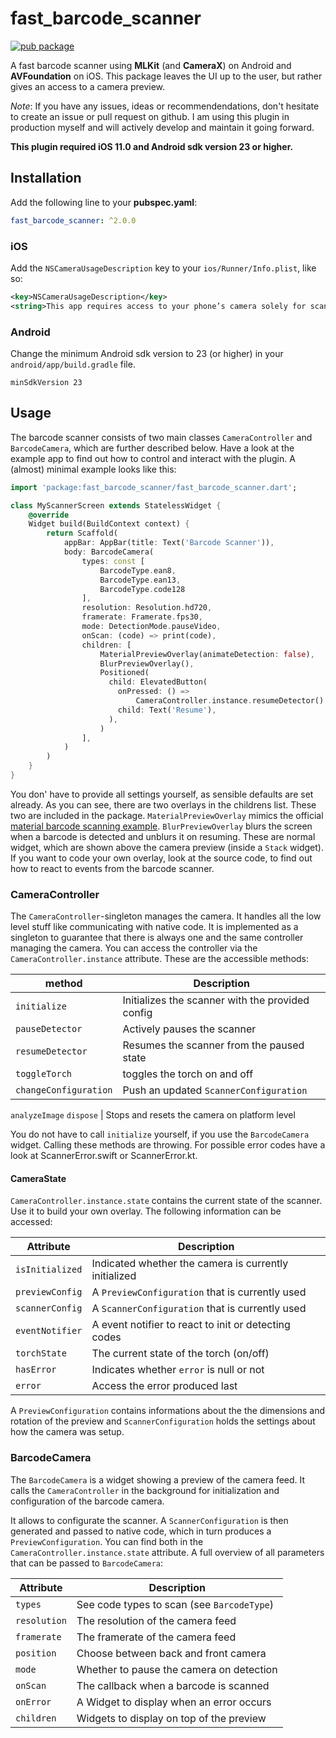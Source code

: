 # fast_barcode_scanner

[![pub package](https://img.shields.io/pub/v/fast_barcode_scanner)](https://pub.dev/packages/fast_barcode_scanner)

A fast barcode scanner using **MLKit** (and **CameraX**) on Android and **AVFoundation** on iOS. This package leaves the UI up to the user, but rather gives an access to a camera preview.

*Note*: If you have any issues, ideas or recommendendations, don't hesitate to create an issue or pull request on github. I am using this plugin in production myself and will actively develop and maintain it going forward.

**This plugin required iOS 11.0 and Android sdk version 23 or higher.**

## Installation
Add the following line to your **pubspec.yaml**:
```yaml
fast_barcode_scanner: ^2.0.0
```
### iOS
Add the `NSCameraUsageDescription` key to your `ios/Runner/Info.plist`, like so:
```xml
<key>NSCameraUsageDescription</key>
<string>This app requires access to your phone’s camera solely for scanning barcodes</string>
```

### Android
Change the minimum Android sdk version to 23 (or higher) in your `android/app/build.gradle` file.
```
minSdkVersion 23
```

## Usage
The barcode scanner consists of two main classes `CameraController` and `BarcodeCamera`, which are further described below. Have a look at the example app to find out how to control and interact with the plugin.
A (almost) minimal example looks like this:
```dart
import 'package:fast_barcode_scanner/fast_barcode_scanner.dart';

class MyScannerScreen extends StatelessWidget {
    @override
    Widget build(BuildContext context) {
        return Scaffold(
            appBar: AppBar(title: Text('Barcode Scanner')),
            body: BarcodeCamera(
                types: const [
                    BarcodeType.ean8,
                    BarcodeType.ean13,
                    BarcodeType.code128
                ],
                resolution: Resolution.hd720,
                framerate: Framerate.fps30,
                mode: DetectionMode.pauseVideo,
                onScan: (code) => print(code),
                children: [
                    MaterialPreviewOverlay(animateDetection: false),
                    BlurPreviewOverlay(),
                    Positioned(
                      child: ElevatedButton(
                        onPressed: () =>
                            CameraController.instance.resumeDetector(),
                        child: Text('Resume'),
                      ),
                    )
                ],
            )
        )
    }
}
```
You don' have to provide all settings yourself, as sensible defaults are set already.
As you can see, there are two overlays in the childrens list. These two are included in the package. `MaterialPreviewOverlay` mimics the official [material barcode scanning example](https://material.io/design/machine-learning/barcode-scanning.html#usage). `BlurPreviewOverlay` blurs the screen when a barcode is detected and unblurs it on resuming. These are normal widget, which are shown above the camera preview (inside a `Stack` widget). If you want to code your own overlay, look at the source code, to find out how to react to events from the barcode scanner.

### CameraController
The `CameraController`-singleton manages the camera. It handles all the low level stuff like communicating with native code. It is implemented as a singleton to guarantee that there is always one and the same controller managing the camera. You can access the controller via the `CameraController.instance` attribute. These are the accessible methods:

method          |Description                                      
----------------------|-------------------------------------------------
`initialize`          | Initializes the scanner with the provided config
`pauseDetector`       | Actively pauses the scanner
`resumeDetector`      | Resumes the scanner from the paused state
`toggleTorch`         | toggles the torch on and off
`changeConfiguration` | Push an updated `ScannerConfiguration`
`analyzeImage`
`dispose`             | Stops and resets the camera on platform level

You do not have to call `initialize` yourself, if you use the `BarcodeCamera` widget.
Calling these methods are throwing. For possible error codes have a look at ScannerError.swift or ScannerError.kt.

#### CameraState
`CameraController.instance.state` contains the current state of the scanner.
Use it to build your own overlay. The following information can be accessed:

Attribute | Description
----------------|-------------------------------------------------
`isInitialized` | Indicated whether the camera is currently initialized
`previewConfig` | A `PreviewConfiguration` that is currently used
`scannerConfig` | A `ScannerConfiguration` that is currently used
`eventNotifier` | A event notifier to react to init or detecting codes
`torchState`    | The current state of the torch (on/off)
`hasError`      | Indicates whether `error` is null or not
`error`         | Access the error produced last

A `PreviewConfiguration` contains informations about the the dimensions and rotation of the preview and `ScannerConfiguration` holds the settings about how the camera was setup.

### BarcodeCamera
The `BarcodeCamera` is a widget showing a preview of the camera feed. It calls the `CameraController` in the background for initialization and configuration of the barcode camera.

It allows to configurate the scanner. A `ScannerConfiguration` is then generated and passed to native code, which in turn produces a `PreviewConfiguration`. You can find both in the `CameraController.instance.state` attribute. A full overview of all parameters that can be passed to `BarcodeCamera`:

Attribute    |Description                                              
-------------|-------------------------------------------
`types`      | See code types to scan (see `BarcodeType`)
`resolution` | The resolution of the camera feed
`framerate`  | The framerate of the camera feed
`position`   | Choose between back and front camera
`mode`       | Whether to pause the camera on detection
`onScan`     | The callback when a barcode is scanned
`onError`    | A Widget to display when an error occurs
`children`   | Widgets to display on top of the preview
